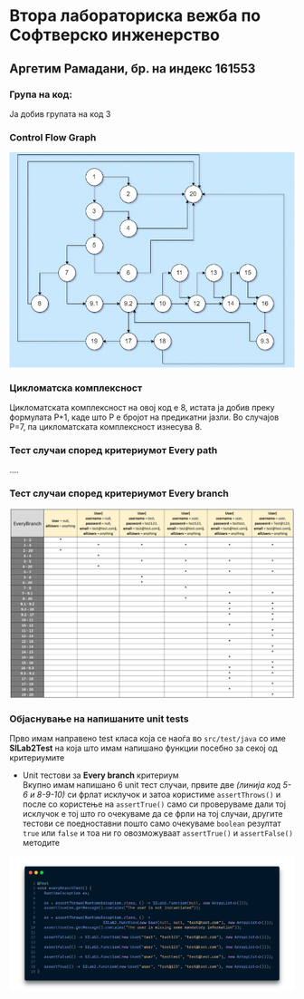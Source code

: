 # Втора лабораториска вежба по Софтверско инженерство

## Аргетим Рамадани, бр. на индекс 161553

### Група на код: 

Ја добив групата на код 3

###  Control Flow Graph

![Control Flow Graph Image](img/CFG2.JPG "Control Flow Graph")

### Цикломатска комплексност

Цикломатската комплексност на овој код е 8, истата ја добив преку формулата P+1, каде што P е бројот на предикатни јазли. Во случајoв P=7, па цикломатската комплексност изнесува 8.

### Тест случаи според критериумот  Every path 

....

### Тест случаи според критериумот Every branch

![Every Branch Tests Image](img/EveryBranchTests.JPG "Every Branch Tests")

### Објаснување на напишаните unit tests
Прво имам направено test класа која се наоѓа во `src/test/java` со име **SILab2Test** на која што имам напишано функции посебно за секој од критериумите

- Unit тестови за **Every branch** критериум  
Вкупно имам напишано 6 unit тест случаи, првите две *(линија код 5-6 и 8-9-10)* си фрлат исклучок и затоа користиме `assertThrows()`
и после со користење на `assertTrue()` само си проверуваме дали тој исклучок е тој што го очекуваме да се фрли на тој случаи, другите тестови се поедноставни
пошто само очекуваме `boolean` резултат `true` или `false` и тоа ни го овозможуваат `assertTrue()` и `assertFalse()` методите

![everyBranchTest() code snippet](img/everyBranchTestCode_Snippet.png "everyBranchTest() code snippet")
